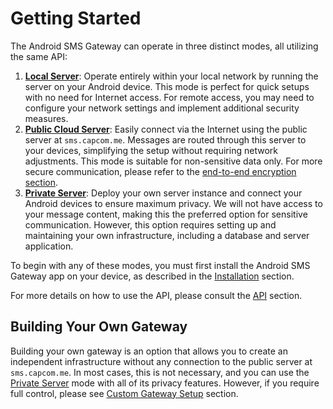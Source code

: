 # Getting Started

The Android SMS Gateway can operate in three distinct modes, all utilizing the same API:

1. [**Local Server**](./local-server.md): Operate entirely within your local network by running the server on your Android device. This mode is perfect for quick setups with no need for Internet access. For remote access, you may need to configure your network settings and implement additional security measures.
2. [**Public Cloud Server**](./public-cloud-server.md): Easily connect via the Internet using the public server at `sms.capcom.me`. Messages are routed through this server to your devices, simplifying the setup without requiring network adjustments. This mode is suitable for non-sensitive data only. For more secure communication, please refer to the [end-to-end encryption section](../privacy/encryption.md).
3. [**Private Server**](./private-server.md): Deploy your own server instance and connect your Android devices to ensure maximum privacy. We will not have access to your message content, making this the preferred option for sensitive communication. However, this option requires setting up and maintaining your own infrastructure, including a database and server application.

To begin with any of these modes, you must first install the Android SMS Gateway app on your device, as described in the [Installation](../installation.md) section.

For more details on how to use the API, please consult the [API](../integration/api.md) section.

## Building Your Own Gateway

Building your own gateway is an option that allows you to create an independent infrastructure without any connection to the public server at `sms.capcom.me`. In most cases, this is not necessary, and you can use the [Private Server](./private-server.md) mode with all of its privacy features. However, if you require full control, please see [Custom Gateway Setup](./custom-gateway.md) section.